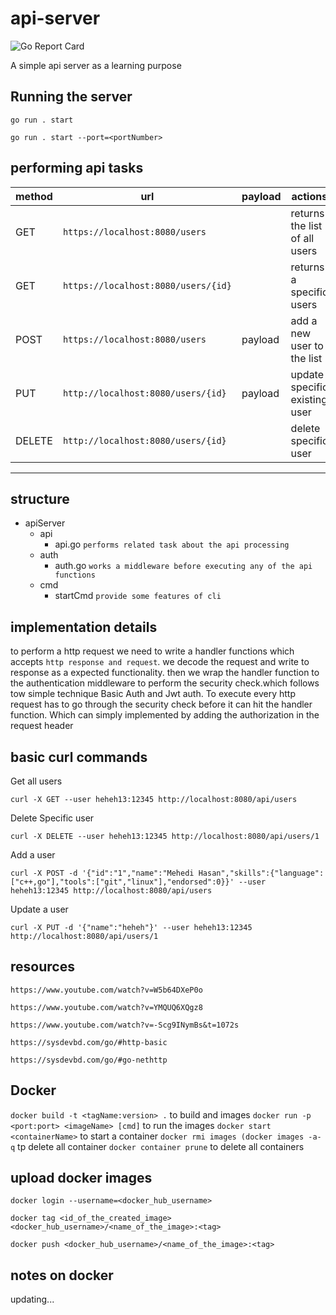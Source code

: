 # api-server

![Go Report Card](https://goreportcard.com/badge/github.com/heheh13/api-server)

A simple api server as a learning purpose

## Running the server

`go run . start`

`go run . start --port=<portNumber>`

## performing api tasks

|method|url|payload|actions|
|---|---|---|---|
|GET|`https://localhost:8080/users`||returns the list of all users|
|GET|`https://localhost:8080/users/{id}`||returns a specific users|
|POST|`https://localhost:8080/users`|payload| add a new user to the list|
|PUT|`http://localhost:8080/users/{id}`|payload|update specific existing user|
|DELETE|`http://localhost:8080/users/{id}`||delete specific user|

-------

## structure

- apiServer
  - api
    - api.go `performs related task about the api processing`
  - auth
    - auth.go `works a middleware before executing any of the api functions`
  - cmd
    - startCmd `provide some features of cli`

## implementation details

to perform a http request we need to write a handler functions which accepts
`http response and request`. we decode the request and write  to response as a expected functionality.
then we wrap the handler function to the authentication middleware to perform the security check.which follows tow simple technique Basic Auth and Jwt auth.
To execute every http request has to go through the security check before it can hit the handler function.
Which can simply implemented by adding the authorization in the request header

## basic curl commands

Get all users

    curl -X GET --user heheh13:12345 http://localhost:8080/api/users

Delete Specific user

    curl -X DELETE --user heheh13:12345 http://localhost:8080/api/users/1

Add a user

    curl -X POST -d '{"id":"1","name":"Mehedi Hasan","skills":{"language":["c++,go"],"tools":["git","linux"],"endorsed":0}}' --user heheh13:12345 http://localhost:8080/api/users

Update a user

    curl -X PUT -d '{"name":"heheh"}' --user heheh13:12345 http://localhost:8080/api/users/1

## resources

`https://www.youtube.com/watch?v=W5b64DXeP0o`

`https://www.youtube.com/watch?v=YMQUQ6XQgz8`

`https://www.youtube.com/watch?v=-Scg9INymBs&t=1072s`

`https://sysdevbd.com/go/#http-basic`

`https://sysdevbd.com/go/#go-nethttp`

## Docker

`docker build -t <tagName:version> .` to build and images
`docker run -p <port:port> <imageName> [cmd]` to run the images
`docker start <containerName>` to start a container
`docker rmi images (docker images -a- q` tp delete all container
`docker container prune` to delete all containers

## upload docker images

`docker login --username=<docker_hub_username>`

`docker tag <id_of_the_created_image> <docker_hub_username>/<name_of_the_image>:<tag>`

`docker push <docker_hub_username>/<name_of_the_image>:<tag>`

## notes on docker

updating...
